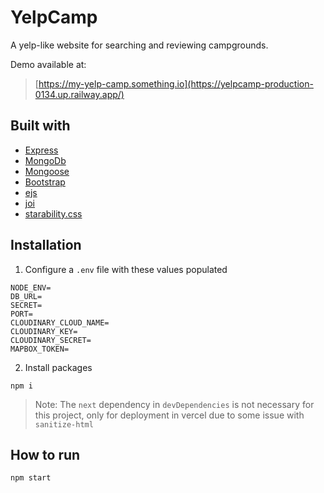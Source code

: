 # YelpCamp

A yelp-like website for searching and reviewing campgrounds.

Demo available at:

> [https://my-yelp-camp.something.io](https://yelpcamp-production-0134.up.railway.app/)

## Built with

- [Express](https://expressjs.com/)
- [MongoDb]()
- [Mongoose]()
- [Bootstrap]()
- [ejs]()
- [joi]()
- [starability.css](https://github.com/LunarLogic/starability)

## Installation

1. Configure a `.env` file with these values populated

```
NODE_ENV=
DB_URL=
SECRET=
PORT=
CLOUDINARY_CLOUD_NAME=
CLOUDINARY_KEY=
CLOUDINARY_SECRET=
MAPBOX_TOKEN=
```

2. Install packages

```shell
npm i
```

> Note: The `next` dependency in `devDependencies` is not necessary for this project, only for deployment in vercel due to some issue with `sanitize-html`

## How to run

```shell
npm start
```
